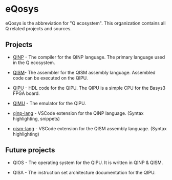 # eQosys
eQosys is the abbreviation for "Q ecosystem".
This organization contains all Q related projects and sources.

## Projects
 * [QINP](https://github.com/eQosys/QINP) - The compiler for the QINP language. The primary language used in the Q ecosystem.

 * [QISM](https://github.com/eQosys/QISM)- The assembler for the QISM assembly language. Assembled code can be executed on the QIPU.

 * [QIPU](https://github.com/eQosys/QIPU) - HDL code for the QIPU. The QIPU is a simple CPU for the Basys3 FPGA board.

 * [QIMU](https://github.com/eQosys/QIMU) - The emulator for the QIPU.

 * [qinp-lang](https://github.com/eQosys/qinp-lang) - VSCode extension for the QINP language. (Syntax highlighting, snippets)

 * [qism-lang](https://github.com/eQosys/qism-lang) - VSCode extension for the QISM assembly language. (Syntax highlighting)

## Future projects
 * QIOS - The operating system for the QIPU. It is written in QINP & QISM.

 * QISA - The instruction set architecture documentation for the QIPU.
